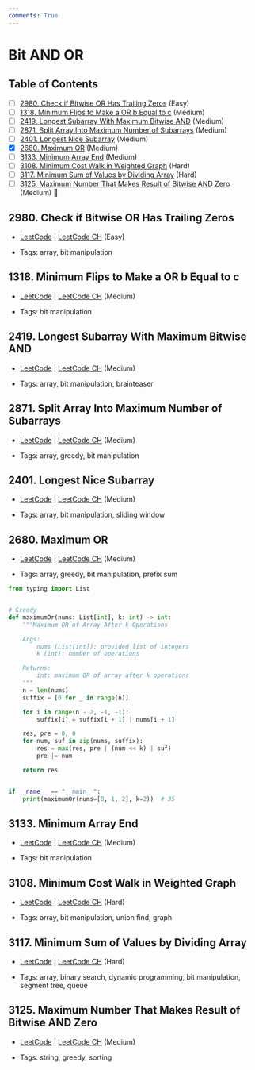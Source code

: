 ```yaml
---
comments: True
---
```


# Bit AND OR

## Table of Contents

- [ ] [2980. Check if Bitwise OR Has Trailing Zeros](https://leetcode.cn/problems/check-if-bitwise-or-has-trailing-zeros/) (Easy)
- [ ] [1318. Minimum Flips to Make a OR b Equal to c](https://leetcode.cn/problems/minimum-flips-to-make-a-or-b-equal-to-c/) (Medium)
- [ ] [2419. Longest Subarray With Maximum Bitwise AND](https://leetcode.cn/problems/longest-subarray-with-maximum-bitwise-and/) (Medium)
- [ ] [2871. Split Array Into Maximum Number of Subarrays](https://leetcode.cn/problems/split-array-into-maximum-number-of-subarrays/) (Medium)
- [ ] [2401. Longest Nice Subarray](https://leetcode.cn/problems/longest-nice-subarray/) (Medium)
- [x] [2680. Maximum OR](https://leetcode.cn/problems/maximum-or/) (Medium)
- [ ] [3133. Minimum Array End](https://leetcode.cn/problems/minimum-array-end/) (Medium)
- [ ] [3108. Minimum Cost Walk in Weighted Graph](https://leetcode.cn/problems/minimum-cost-walk-in-weighted-graph/) (Hard)
- [ ] [3117. Minimum Sum of Values by Dividing Array](https://leetcode.cn/problems/minimum-sum-of-values-by-dividing-array/) (Hard)
- [ ] [3125. Maximum Number That Makes Result of Bitwise AND Zero](https://leetcode.cn/problems/maximum-number-that-makes-result-of-bitwise-and-zero/) (Medium) 👑

## 2980. Check if Bitwise OR Has Trailing Zeros

-   [LeetCode](https://leetcode.com/problems/check-if-bitwise-or-has-trailing-zeros/) | [LeetCode CH](https://leetcode.cn/problems/check-if-bitwise-or-has-trailing-zeros/) (Easy)

-   Tags: array, bit manipulation
## 1318. Minimum Flips to Make a OR b Equal to c

-   [LeetCode](https://leetcode.com/problems/minimum-flips-to-make-a-or-b-equal-to-c/) | [LeetCode CH](https://leetcode.cn/problems/minimum-flips-to-make-a-or-b-equal-to-c/) (Medium)

-   Tags: bit manipulation
## 2419. Longest Subarray With Maximum Bitwise AND

-   [LeetCode](https://leetcode.com/problems/longest-subarray-with-maximum-bitwise-and/) | [LeetCode CH](https://leetcode.cn/problems/longest-subarray-with-maximum-bitwise-and/) (Medium)

-   Tags: array, bit manipulation, brainteaser
## 2871. Split Array Into Maximum Number of Subarrays

-   [LeetCode](https://leetcode.com/problems/split-array-into-maximum-number-of-subarrays/) | [LeetCode CH](https://leetcode.cn/problems/split-array-into-maximum-number-of-subarrays/) (Medium)

-   Tags: array, greedy, bit manipulation
## 2401. Longest Nice Subarray

-   [LeetCode](https://leetcode.com/problems/longest-nice-subarray/) | [LeetCode CH](https://leetcode.cn/problems/longest-nice-subarray/) (Medium)

-   Tags: array, bit manipulation, sliding window
## 2680. Maximum OR

-   [LeetCode](https://leetcode.com/problems/maximum-or/) | [LeetCode CH](https://leetcode.cn/problems/maximum-or/) (Medium)

-   Tags: array, greedy, bit manipulation, prefix sum
```python title="2680. Maximum OR - Python Solution"
from typing import List


# Greedy
def maximumOr(nums: List[int], k: int) -> int:
    """Maximum OR of Array After k Operations

    Args:
        nums (List[int]): provided list of integers
        k (int): number of operations

    Returns:
        int: maximum OR of array after k operations
    """
    n = len(nums)
    suffix = [0 for _ in range(n)]

    for i in range(n - 2, -1, -1):
        suffix[i] = suffix[i + 1] | nums[i + 1]

    res, pre = 0, 0
    for num, suf in zip(nums, suffix):
        res = max(res, pre | (num << k) | suf)
        pre |= num

    return res


if __name__ == "__main__":
    print(maximumOr(nums=[8, 1, 2], k=2))  # 35

```

## 3133. Minimum Array End

-   [LeetCode](https://leetcode.com/problems/minimum-array-end/) | [LeetCode CH](https://leetcode.cn/problems/minimum-array-end/) (Medium)

-   Tags: bit manipulation
## 3108. Minimum Cost Walk in Weighted Graph

-   [LeetCode](https://leetcode.com/problems/minimum-cost-walk-in-weighted-graph/) | [LeetCode CH](https://leetcode.cn/problems/minimum-cost-walk-in-weighted-graph/) (Hard)

-   Tags: array, bit manipulation, union find, graph
## 3117. Minimum Sum of Values by Dividing Array

-   [LeetCode](https://leetcode.com/problems/minimum-sum-of-values-by-dividing-array/) | [LeetCode CH](https://leetcode.cn/problems/minimum-sum-of-values-by-dividing-array/) (Hard)

-   Tags: array, binary search, dynamic programming, bit manipulation, segment tree, queue
## 3125. Maximum Number That Makes Result of Bitwise AND Zero

-   [LeetCode](https://leetcode.com/problems/maximum-number-that-makes-result-of-bitwise-and-zero/) | [LeetCode CH](https://leetcode.cn/problems/maximum-number-that-makes-result-of-bitwise-and-zero/) (Medium)

-   Tags: string, greedy, sorting
